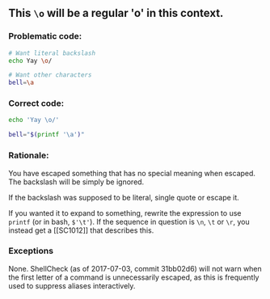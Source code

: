 ## This `\o` will be a regular 'o' in this context.

### Problematic code:

```sh
# Want literal backslash
echo Yay \o/

# Want other characters
bell=\a
```

### Correct code:

```sh
echo 'Yay \o/'

bell="$(printf '\a')"
```

### Rationale:

You have escaped something that has no special meaning when escaped. The backslash will be simply be ignored.

If the backslash was supposed to be literal, single quote or escape it.

If you wanted it to expand to something, rewrite the expression to use `printf` (or in bash, `$'\t'`). If the sequence in question is `\n`, `\t` or `\r`, you instead get a [[SC1012]] that describes this. 

### Exceptions

None. ShellCheck (as of 2017-07-03, commit 31bb02d6) will not warn when the first letter of a command is unnecessarily escaped, as this is frequently used to suppress aliases interactively. 